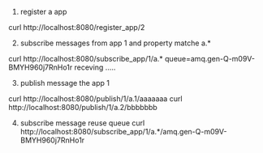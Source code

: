 1. register a app
 
 curl http://localhost:8080/register_app/2


2.  subscribe messages from app 1 and property matche a.*
 
 curl http://localhost:8080/subscribe_app/1/a.*
 queue=amq.gen-Q-m09V-BMYH960j7RnHo1r
 receving .....



3.  publish message the app 1

 
 curl http://localhost:8080/publish/1/a.1/aaaaaaa
 curl http://localhost:8080/publish/1/a.2/bbbbbbb


4.  subscribe message reuse queue
 curl http://localhost:8080/subscribe_app/1/a.*/amq.gen-Q-m09V-BMYH960j7RnHo1r
